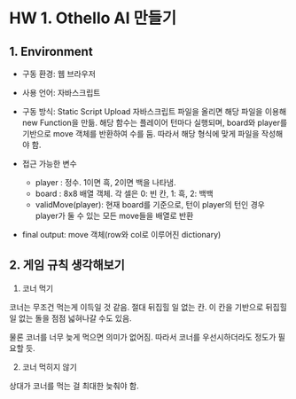 # HW 1. Othello AI 만들기

## 1. Environment

- 구동 환경: 웹 브라우저
- 사용 언어: 자바스크립트
- 구동 방식: Static Script Upload
    자바스크립트 파일을 올리면 해당 파일을 이용해 new Function을 만듦. 해당 함수는 플레이어 턴마다 실행되며, board와 player를 기반으로 move 객체를 반환하여 수를 둠. 따라서 해당 형식에 맞게 파일을 작성해야 함. 
- 접근 가능한 변수
    - player : 정수. 1이면 흑, 2이면 백을 나타냄. 
    - board : 8x8 배열 객체. 각 셀은 0: 빈 칸, 1: 흑, 2: 백백
    - validMove(player): 현재 board를 기준으로, 턴이 player의 턴인 경우 player가 둘 수 있는 모든 move들을 배열로 반환

- final output: move 객체(row와 col로 이루어진 dictionary)

## 2. 게임 규칙 생각해보기

1. 코너 먹기

코너는 무조건 먹는게 이득일 것 같음. 절대 뒤집힐 일 없는 칸. 
이 칸을 기반으로 뒤집힐 일 없는 돌을 점점 넓혀나갈 수도 있음.

물론 코너를 너무 늦게 먹으면 의미가 없어짐. 따라서 코너를 우선시하더라도 정도가 필요할 듯. 

2. 코너 먹히지 않기

상대가 코너를 먹는 걸 최대한 늦춰야 함. 
